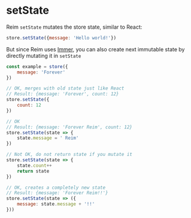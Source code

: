 # setState

Reim `setState` mutates the store state, similar to React:

```javascript
store.setState({message: 'Hello world!'})
```

But since Reim uses [Immer](https://github.com/mweststrate/immer), you can also create next immutable state by directly mutating it in `setState`

```javascript
const example = store({
    message: 'Forever'
})

// OK, merges with old state just like React
// Result: {message: 'Forever', count: 12}
store.setState({
    count: 12
})

// OK
// Result: {message: 'Forever Reim', count: 12}
store.setState(state => {
    state.message = ' Reim'
})

// Not OK, do not return state if you mutate it
store.setState(state => {
    state.count++
    return state
})

// OK, creates a completely new state
// Result: {message: 'Forever Reim!!'}
store.setState(state => ({
    message: state.message + '!!'
}))
```


